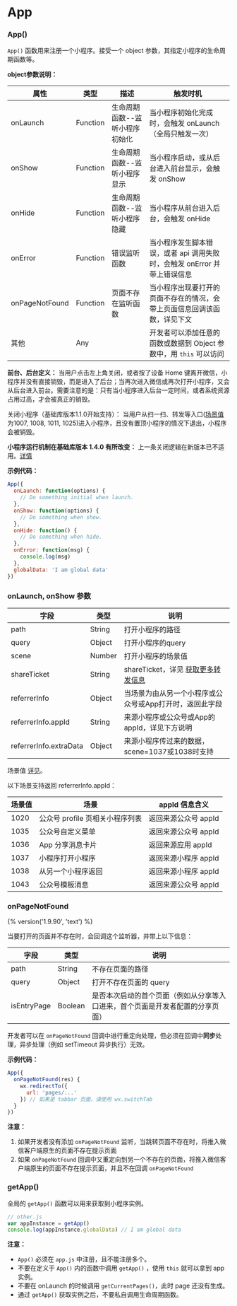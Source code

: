 # App

### App()

`App()` 函数用来注册一个小程序。接受一个 object 参数，其指定小程序的生命周期函数等。

**object参数说明：**

| 属性           | 类型     | 描述                                     | 触发时机                                                                 |
| --------       | -------- | ---------------------------------------- | --------------------------------                                         |
| onLaunch       | Function | 生命周期函数--监听小程序初始化           | 当小程序初始化完成时，会触发 onLaunch（全局只触发一次）                  |
| onShow         | Function | 生命周期函数--监听小程序显示             | 当小程序启动，或从后台进入前台显示，会触发 onShow                        |
| onHide         | Function | 生命周期函数--监听小程序隐藏             | 当小程序从前台进入后台，会触发 onHide                                    |
| onError        | Function | 错误监听函数                             | 当小程序发生脚本错误，或者 api 调用失败时，会触发 onError 并带上错误信息 |
| onPageNotFound | Function | 页面不存在监听函数                       | 当小程序出现要打开的页面不存在的情况，会带上页面信息回调该函数，详见下文 |
| 其他           | Any      |                                          | 开发者可以添加任意的函数或数据到 Object 参数中，用 `this` 可以访问       |

**前台、后台定义：** 当用户点击左上角关闭，或者按了设备 Home 键离开微信，小程序并没有直接销毁，而是进入了后台；当再次进入微信或再次打开小程序，又会从后台进入前台。需要注意的是：只有当小程序进入后台一定时间，或者系统资源占用过高，才会被真正的销毁。

关闭小程序（基础库版本1.1.0开始支持）： 当用户从扫一扫、转发等入口([场景值](./scene.md)为1007, 1008, 1011, 1025)进入小程序，且没有置顶小程序的情况下退出，小程序会被销毁。 

**小程序运行机制在基础库版本 1.4.0 有所改变：** 上一条关闭逻辑在新版本已不适用。[详情](../operating-mechanism.md)


**示例代码：**

```js
App({
  onLaunch: function(options) {
    // Do something initial when launch.
  },
  onShow: function(options) {
  	// Do something when show.
  },
  onHide: function() {
  	// Do something when hide.
  },
  onError: function(msg) {
    console.log(msg)
  },
  globalData: 'I am global data'
})
```

### onLaunch, onShow 参数

| 字段                   | 类型   | 说明                                                                      |
|------------------------|--------|---------------------------------------------------------------------------|
| path                   | String | 打开小程序的路径                                                          |
| query                  | Object | 打开小程序的query                                                         |
| scene                  | Number | 打开小程序的场景值                                                        |
| shareTicket            | String | shareTicket，详见 [获取更多转发信息](../../api/share.md#获取更多转发信息) |
| referrerInfo           | Object | 当场景为由从另一个小程序或公众号或App打开时，返回此字段                   |
| referrerInfo.appId     | String | 来源小程序或公众号或App的 appId，详见下方说明                             |
| referrerInfo.extraData | Object | 来源小程序传过来的数据，scene=1037或1038时支持                            |

场景值 [详见](./scene.md)。

以下场景支持返回 referrerInfo.appId：

| 场景值 | 场景                                           | appId 信息含义                   |
| ------ | ---------------------------------------------- | -----------                      |
| 1020   | 公众号 profile 页相关小程序列表                | 返回来源公众号 appId             |
| 1035   | 公众号自定义菜单                               | 返回来源公众号 appId             |
| 1036   | App 分享消息卡片                               | 返回来源应用 appId               |
| 1037   | 小程序打开小程序                               | 返回来源小程序 appId             |
| 1038   | 从另一个小程序返回                             | 返回来源小程序 appId             |
| 1043   | 公众号模板消息                                 | 返回来源公众号 appId             |

### onPageNotFound
{% version('1.9.90', 'text') %}

当要打开的页面并不存在时，会回调这个监听器，并带上以下信息：

| 字段                     | 类型     | 说明                                                                           |
| ------------------------ | -------- | ---------------------------------------------------------------------------    |
| path                     | String   | 不存在页面的路径                                                               |
| query                    | Object   | 打开不存在页面的 query                                                         |
| isEntryPage              | Boolean  | 是否本次启动的首个页面（例如从分享等入口进来，首个页面是开发者配置的分享页面） |

开发者可以在 `onPageNotFound` 回调中进行重定向处理，但必须在回调中**同步**处理，异步处理（例如 setTimeout 异步执行）无效。

**示例代码：**

```javascript
App({
  onPageNotFound(res) {
    wx.redirectTo({
      url: 'pages/...'
    }) // 如果是 tabbar 页面，请使用 wx.switchTab
  }
})
```

**注意：**

1. 如果开发者没有添加 `onPageNotFound` 监听，当跳转页面不存在时，将推入微信客户端原生的页面不存在提示页面
1. 如果 `onPageNotFound` 回调中又重定向到另一个不存在的页面，将推入微信客户端原生的页面不存在提示页面，并且不在回调 `onPageNotFound`

### getApp()

全局的 `getApp()` 函数可以用来获取到小程序实例。

```javascript
// other.js
var appInstance = getApp()
console.log(appInstance.globalData) // I am global data
```

**注意：**

- `App()` 必须在 `app.js` 中注册，且不能注册多个。
- 不要在定义于 `App()` 内的函数中调用 `getApp()` ，使用 `this` 就可以拿到 app 实例。
- 不要在 onLaunch 的时候调用 `getCurrentPages()`，此时 page 还没有生成。
- 通过 `getApp()` 获取实例之后，不要私自调用生命周期函数。

